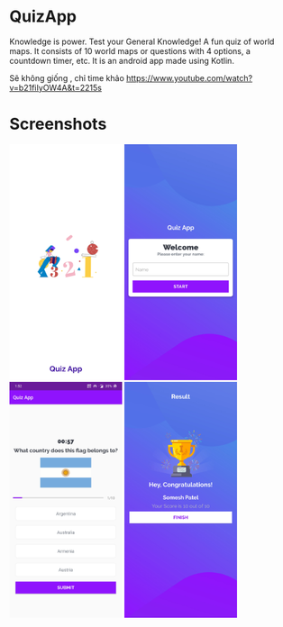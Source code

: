 # QuizApp
Knowledge is power. Test your General Knowledge! A fun quiz of world maps. It consists of 10 world maps or questions with 4 options, a countdown timer, etc. It is an android app made using Kotlin. 

Sẽ không giống , chỉ time khảo 
https://www.youtube.com/watch?v=b21fiIyOW4A&t=2215s

# Screenshots

<img src = "screenshot/SplashScreen.jpg" width = 200>   <img src = "screenshot/Username.jpg" width = 200>   <img src = "screenshot/Quiz.jpg" width = 200>   <img src = "screenshot/Result.jpg" width = 200>
